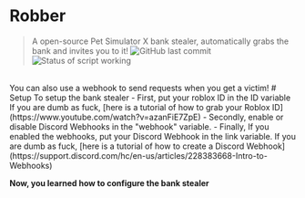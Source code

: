 # Robber
> A open-source Pet Simulator X bank stealer, automatically grabs the bank and invites you to it!
![GitHub last commit](https://img.shields.io/github/last-commit/yeeterlol/Robber)
![Status of script working](https://img.shields.io/badge/Status-Working%20as%20of%20now-success)
<br>
You can also use a webhook to send requests when you get a victim!
# Setup
To setup the bank stealer
- First, put your roblox ID in the ID variable If you are dumb as fuck, [here is a tutorial of how to grab your Roblox ID](https://www.youtube.com/watch?v=azanFiE7ZpE)
- Secondly, enable or disable Discord Webhooks in the "webhook" variable.
- Finally, If you enabled the webhooks, put your Discord Webhook in the link variable. If you are dumb as fuck, [here is a tutorial of how to create a Discord Webhook](https://support.discord.com/hc/en-us/articles/228383668-Intro-to-Webhooks)

**Now, you learned how to configure the bank stealer**
